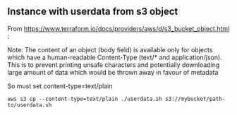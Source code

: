 ## Instance with userdata from s3 object

From https://www.terraform.io/docs/providers/aws/d/s3_bucket_object.html :  

Note: The content of an object (body field) is available only for objects which have a human-readable Content-Type (text/* and application/json). This is to prevent printing unsafe characters and potentially downloading large amount of data which would be thrown away in favour of metadata

So must set content-type=text/plain 

```
aws s3 cp --content-type=text/plain ./userdata.sh s3://mybucket/path-to/userdata.sh
```
